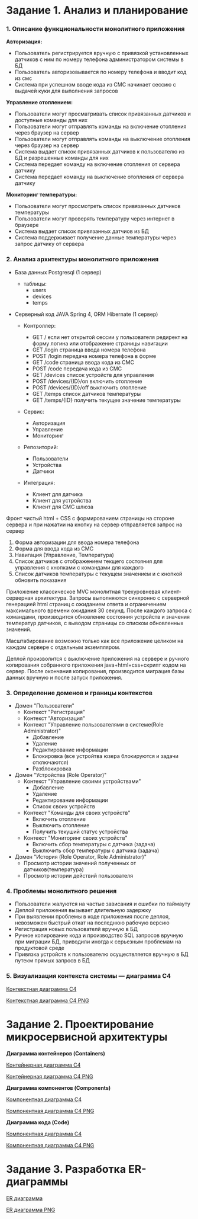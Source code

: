 # Задание 1. Анализ и планирование

### 1. Описание функциональности монолитного приложения

**Авторизация:**

- Пользователь регистрируется вручную с привязкой установленных датчиков с ним по номеру телефона администратором системы в БД 
- Пользователь авторизовывается по номеру телефона и вводит код из смс
- Система при успешном вводе кода из СМС начинает сессию с выдачей куки для выполнения запросов

**Управление отоплением:**

- Пользователи могут просматривать список привязанных датчиков и доступные команды для них
- Пользователи могут отправлять команды на включение отопления через браузер на сервер
- Пользователи могут отправлять команды на выключение отопления через браузер на сервер
- Система выдает список привязанных датчиков к пользователю из БД и разрешенные команды для них 
- Система передает команду на включение отопления от сервера датчику
- Система передает команду на выключение отопления от сервера датчику


**Мониторинг температуры:**

- Пользователи могут просмотреть список привязанных датчиков температуры
- Пользователи могут проверять температуру через интернет в браузере
- Система выдает список привязанных датчиов из БД
- Система поддерживает получение данные температуры через запрос датчику от сервера

### 2. Анализ архитектуры монолитного приложения

- База данных Postgresql (1 сервер)
   - таблицы:
       - users
       - devices
       - temps

- Серверный код JAVA Spring 4, ORM Hibernate (1 сервер)
    - Контроллер:
       - GET  / если нет открытой сессии у пользователя редирект на форму логина или отображение страницы навигации
       - GET  /login страница ввода номера телефона
       - POST /login передача номера телефона в форме
       - GET  /code страница ввода кода из СМС
       - POST /code передача кода из СМС
       - GET  /devices список устройств для управления
       - POST /devices/{ID}/on включить отопление
       - POST /devices/{ID}/off выключить отопление
       - GET  /temps список датчиков температуры 
       - GET  /temps/{ID} получить текущее значение температуры

    - Сервис:
       - Авторизация
       - Управление
       - Мониторинг

    - Репозиторий:
       - Пользователи
       - Устройства
       - Датчики

    - Интеграция:
       - Клиент для датчика
       - Клиент для устройства 
       - Клиент для CMC шлюза


Фронт чистый html + CSS с формированием страницы на стороне сервера и при нажатии на кнопку на сервер отправляется запрос на сервер
   1. Форма авторизации для ввода номера телефона 
   2. Форма для ввода кода из СМС
   3. Навигация (Управление, Температура)
   4. Список датчиков с отображением текщего состояния для управления с кнопками с командами для каждого
   5. Список датчиков температуры с текущем значением и с кнопкой обновить показания

Приложение классическое MVC монолитная трехуровневая клиент-серверная архитектура.
Запросы выполняются синхронно с серверной генерацией html страниц с ожиданием ответа и ограничением максимального времени ожидания 30 секунд.
После каждого запроса с командами, производится обновление состояния устройств и значения температур датчиков, c выводом страницы со списком обновленных значений.

Масштабирование возможно только как все приложение целиком на каждом сервере с отдельным экземпляром.

Деплой произволится с выключение приложения на сервере и ручного копирования собранного приложения java+html+css+скрипт кодом на сервер. После окончания копирования, производится миграция базы данных вручную и после запуск приложения.

### 3. Определение доменов и границы контекстов

- Домен "Пользователи"
   - Контекст "Регистрация"
   - Контекст "Авторизация"
   - Контекст "Управление пользователями в системе(Role Administrator)"
      - Добавление
      - Удаление
      - Редактирование информации
      - Блокировка (все устройтва юзера блокируются и задачи отключаются)
      - Разблокировка
- Домен "Устройства (Role Operator)"
   - Контекст "Управление своими устройствами"
      - Добавление
      - Удаление
      - Редактирование информации
      - Список своих устройств
   - Контекст "Команды для своих устройств"
      - Включить отопление
      - Выключить отопление
      - Получить текуший статус устройства
   - Контекст "Мониторинг своих устройств"
      - Включить сбор температуры с датчика (задача) 
      - Выключить сбор температуры с датчика (задача)
- Домен "История (Role Operator, Role Administrator)"
   - Просмотр истории значений полученных от датчиков(температура)
   - Просмотр истории действий пользователя

### **4. Проблемы монолитного решения**

- Пользователи жалуются на частые зависания и ошибки по таймауту
- Деплой приложения вызывает длительную задержку
- При выявлении проблемы в коде приложения после деплоя, невозможен быстрый откат на последнюю рабочую версию
- Регистрация новых пользователй вручную в БД
- Ручное копирование кода и производство SQL запросов вручную при миграции БД, приводили иногда к серьезным проблемам на продуктовой среде
- Привязка устройств к пользователю осуществляется вручную в БД путекм прямых запросв в БД


### 5. Визуализация контекста системы — диаграмма С4

[Контекстная диаграмма С4](docs/context.puml)

[Контекстная диаграмма С4 PNG](docs/context.png)


# Задание 2. Проектирование микросервисной архитектуры

**Диаграмма контейнеров (Containers)**

[Контейнерная диаграмма С4](docs/containers.puml)

[Контейнерная диаграмма C4 PNG](docs/containers.png)

**Диаграмма компонентов (Components)**

[Компонентная диаграмма С4](docs/components.puml)

[Компонентная диаграмма С4 PNG](docs/components.png)

**Диаграмма кода (Code)**

[Компонентная диаграмма С4](docs/code_login.puml)

[Компонентная диаграмма С4 PNG](docs/code_login.png)

# Задание 3. Разработка ER-диаграммы

[ER диаграмма](docs/er_diagram.puml)

[ER диаграмма PNG](docs/er_diagram.png)
